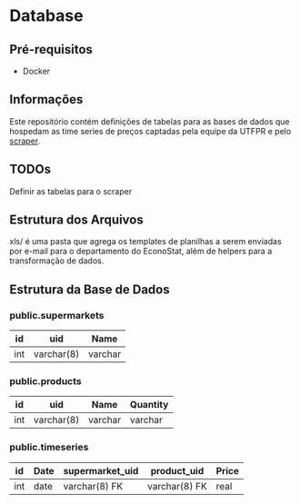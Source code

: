 # Database

## Pré-requisitos

- Docker

## Informações

Este repositório contém definições de tabelas para as bases de dados que hospedam as time series de preços captadas pela equipe da UTFPR e pelo [scraper](https://github.com/lukeathedev/scraper).

## TODOs

Definir as tabelas para o scraper

## Estrutura dos Arquivos

xls/ é uma pasta que agrega os templates de planilhas a serem enviadas por e-mail para o departamento do EconoStat, além de helpers para a transformação de dados.

## Estrutura da Base de Dados

### public.supermarkets

| id  | uid        | Name    |
|-----|------------|---------|
| int | varchar(8) | varchar |

### public.products

| id  | uid        | Name    | Quantity |
|-----|------------|---------|----------|
| int | varchar(8) | varchar | varchar  |

### public.timeseries

| id  | Date | supermarket_uid | product_uid   | Price |
|-----|------|-----------------|---------------|-------|
| int | date | varchar(8) FK   | varchar(8) FK | real  |
